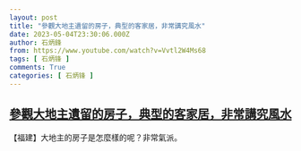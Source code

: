```yaml
---
layout: post
title: "參觀大地主遺留的房子，典型的客家居，非常講究風水"
date: 2023-05-04T23:30:06.000Z
author: 石炳鋒
from: https://www.youtube.com/watch?v=Vvtl2W4Ms68
tags: [ 石炳锋 ]
comments: True
categories: [ 石炳锋 ]
---
```

<!--1683243006000-->
[參觀大地主遺留的房子，典型的客家居，非常講究風水](https://www.youtube.com/watch?v=Vvtl2W4Ms68)
------

<div>
【福建】大地主的房子是怎麼樣的呢？非常氣派。
</div>
